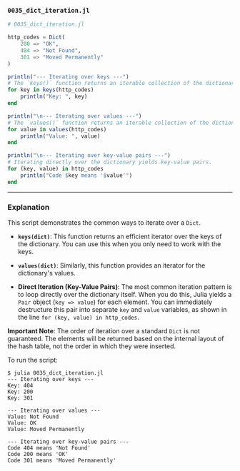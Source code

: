 ### `0035_dict_iteration.jl`

```julia
# 0035_dict_iteration.jl

http_codes = Dict(
    200 => "OK",
    404 => "Not Found",
    301 => "Moved Permanently"
)

println("--- Iterating over keys ---")
# The `keys()` function returns an iterable collection of the dictionary's keys.
for key in keys(http_codes)
    println("Key: ", key)
end

println("\n--- Iterating over values ---")
# The `values()` function returns an iterable collection of the dictionary's values.
for value in values(http_codes)
    println("Value: ", value)
end

println("\n--- Iterating over key-value pairs ---")
# Iterating directly over the dictionary yields key-value pairs.
for (key, value) in http_codes
    println("Code $key means '$value'")
end
```

-----

### Explanation

This script demonstrates the common ways to iterate over a `Dict`.

  * **`keys(dict)`**: This function returns an efficient iterator over the keys of the dictionary. You can use this when you only need to work with the keys.

  * **`values(dict)`**: Similarly, this function provides an iterator for the dictionary's values.

  * **Direct Iteration (Key-Value Pairs)**: The most common iteration pattern is to loop directly over the dictionary itself. When you do this, Julia yields a `Pair` object (`key => value`) for each element. You can immediately destructure this pair into separate `key` and `value` variables, as shown in the line `for (key, value) in http_codes`.

**Important Note**: The order of iteration over a standard `Dict` is not guaranteed. The elements will be returned based on the internal layout of the hash table, not the order in which they were inserted.

To run the script:

```shell
$ julia 0035_dict_iteration.jl
--- Iterating over keys ---
Key: 404
Key: 200
Key: 301

--- Iterating over values ---
Value: Not Found
Value: OK
Value: Moved Permanently

--- Iterating over key-value pairs ---
Code 404 means 'Not Found'
Code 200 means 'OK'
Code 301 means 'Moved Permanently'
```